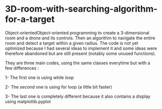 # 3D-room-with-searching-algorithm-for-a-target
Object-orientedObject-oriented programming to create a 3-dimensional room and a drone and its controls. Then an algorithm to navigate the entire room and detect a target within a given radius. The code is not yet optimized because I had several ideas to implement it and some ideas were therefore abandoned but are still present (notably some unused functions).


They are three main codes, using the same classes everytime but with a few differences :

1- The first one is using while loop

2- The second one is using for loop (a little bit faster)

3- The last one is completely different because it also contains a display using matplotlib.pyplot
